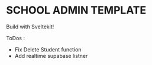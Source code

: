 # SCHOOL ADMIN TEMPLATE
Build with Sveltekit!

ToDos :
- Fix Delete Student function
- Add realtime supabase listner